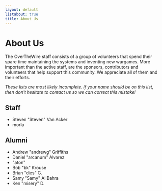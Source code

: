 ```yaml
---
layout: default
listabout: true
title: About Us
---
```


About Us
========

The OverTheWire staff consists of a group of volunteers that spend their
spare time maintaining the systems and inventing new wargames. More
important than the active staff, are the sponsors, contributors and
volunteers that help support this community. We appreciate all of them
and their efforts.

*These lists are most likely incomplete. If your name should be on this
list, then don't hesitate to contact us so we can correct this mistake!*

Staff
------
- Steven "Steven" Van Acker
- morla

Alumni
------
- Andrew "andrewg" Griffiths
- Daniel "arcanum" Alvarez
- "aton"
- Bob "bk" Krouse
- Brian "dies" G.
- Samy "Samy" Al Bahra
- Ken "misery" D.

